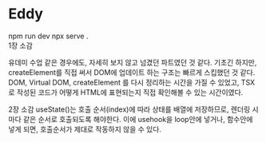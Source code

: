# Eddy
npm run dev 
npx serve .
<br>
1장 소감

유데미 수업 같은 경우에도, 자세히 보지 않고 넘겼던 파트였던 것 같다.
기초긴 하지만, createElement를 직접 써서 DOM에 업데이트 하는 구조는 빠르게 스킵했던 것 같다.
DOM, Virtual DOM, createElement 를 다시 정리하는 시간을 가질 수 있었고, 
TSX로 작성된 코드가 어떻게 HTML에 표현되는지 직접 확인해볼 수 있는 시간이였다.

2장 소감
useState()는 호출 순서(index)에 따라 상태를 배열에 저장하므로,
렌더링 시마다 같은 순서로 호출되도록 해야한다.
이에 usehook을 loop안에 넣거나, 함수안에 넣게 되면, 호출순서가 제대로 작동하지 않을 수 있다.